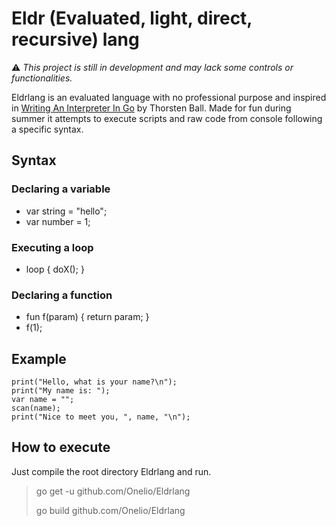# Eldr (Evaluated, light, direct, recursive) lang
⚠ *This project is still in development and may lack some controls or functionalities.*

Eldrlang is an evaluated language with no professional purpose and inspired in [Writing An Interpreter In Go](https://interpreterbook.com/) by Thorsten Ball.
Made for fun during summer it attempts to execute scripts and raw code from console following a specific syntax.

## Syntax
### Declaring a variable
- var string = "hello";
- var number = 1;
### Executing a loop
- loop { doX(); }
### Declaring a function
- fun f(param) { return param; }
- f(1);

## Example
    print("Hello, what is your name?\n");
    print("My name is: ");
    var name = "";
    scan(name);
    print("Nice to meet you, ", name, "\n");

## How to execute
Just compile the root directory Eldrlang and run.
> go get -u github.com/Onelio/Eldrlang
>
> go build github.com/Onelio/Eldrlang